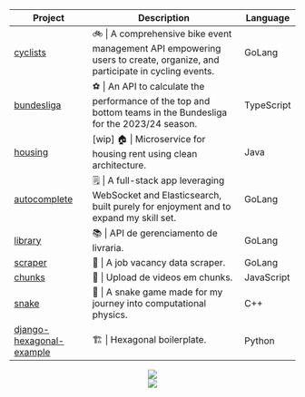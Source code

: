 | Project | Description | Language |
| ------------- | ------------- | ------------- |
| [cyclists](https://github.com/matheusgb/cyclists)  | 🚲 \| A comprehensive bike event management API empowering users to create, organize, and participate in cycling events.  | GoLang |
| [bundesliga](https://github.com/matheusgb/bundesliga)  | ⚽ \| An API to calculate the performance of the top and bottom teams in the Bundesliga for the 2023/24 season.  | TypeScript |
| [housing](https://github.com/matheusgb/housing)  | [wip] 🏠 \| Microservice for housing rent using clean architecture.  | Java |
| [autocomplete](https://github.com/matheusgb/autocomplete)  | 🗒️ \| A full-stack app leveraging WebSocket and Elasticsearch, built purely for enjoyment and to expand my skill set.  | GoLang|
| [library](https://github.com/matheusgb/library)  | 📚 \| API de gerenciamento de livraria.  | GoLang |
| [scraper](https://github.com/matheusgb/scraper)  | 💼 \| A job vacancy data scraper.  | GoLang |
| [chunks](https://github.com/matheusgb/chunks)  | 📄 \| Upload de videos em chunks.  | JavaScript |
| [snake](https://github.com/matheusgb/snake)  | 🐍 \| A snake game made for my journey into computational physics.  | C++ |
| [django-hexagonal-example](https://github.com/matheusgb/django-hexagonal-example) | 🏗️ \| Hexagonal boilerplate. | Python |
<div align="center">
  </a>
    <a href="https://projecteuler.net/progress=matheusgb" target="_blank">
    <img src="https://projecteuler.net/profile/matheusgb.png"/>
  </a>
</div>
<div align="center">
  <a href="https://leetcode.com/matheusgb/" target="_blank">
    <img src="https://leetcard.jacoblin.cool/matheusgb?ext=heatmap"/>
</div>


